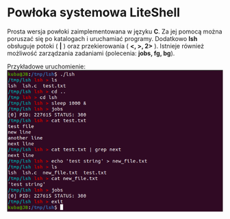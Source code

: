 # Powłoka systemowa LiteShell

Prosta wersja powłoki zaimplementowana w języku **C**. Za jej pomocą można poruszać się po katalogach i uruchamiać programy. Dodatkowo **lsh** obsługuje potoki ( **|** )  oraz przekierowania ( **<, >, 2>** ). Istnieje również możliwość zarządzania zadaniami (polecenia: **jobs, fg, bg**).

Przykładowe uruchomienie:
![Example run](img/lsh.png)
